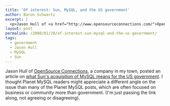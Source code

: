 ```yaml
---
title: 'Of interest: Sun, MySQL, and the US government'
author: Baron Schwartz
excerpt: |
  <p>Jason Hull of <a href="http://www.opensourceconnections.com/">OpenSource Connections</a>, a company in my town, posted an article on <a href="http://www.opensourceconnections.com/2008/01/29/what-does-suns-mysql-acquisition-mean-for-government-it-usage/">what Sun's acquisition of MySQL means for the US government</a>.  I thought Planet MySQL readers might appreciate a different angle on the issue than many of the Planet MySQL posts, which are often focused on business or community more than government.  (I'm just passing the link along, not agreeing or disagreeing).</p>
layout: post
permalink: /2008/01/29/of-interest-sun-mysql-and-the-us-government/
tags:
  - government
  - Jason Hull
  - MySQL
  - Sun
---
```

Jason Hull of [OpenSource Connections][1], a company in my town, posted an article on [what Sun's acquisition of MySQL means for the US government][2]. I thought Planet MySQL readers might appreciate a different angle on the issue than many of the Planet MySQL posts, which are often focused on business or community more than government. (I'm just passing the link along, not agreeing or disagreeing).

 [1]: http://www.opensourceconnections.com/
 [2]: http://www.opensourceconnections.com/2008/01/29/what-does-suns-mysql-acquisition-mean-for-government-it-usage/

